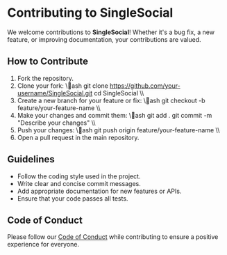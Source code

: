 ﻿# Contributing to SingleSocial

We welcome contributions to **SingleSocial**! Whether it's a bug fix, a new feature, or improving documentation, your contributions are valued.

## How to Contribute
1. Fork the repository.
2. Clone your fork:
   \\\ash
   git clone https://github.com/your-username/SingleSocial.git
   cd SingleSocial
   \\\
3. Create a new branch for your feature or fix:
   \\\ash
   git checkout -b feature/your-feature-name
   \\\
4. Make your changes and commit them:
   \\\ash
   git add .
   git commit -m "Describe your changes"
   \\\
5. Push your changes:
   \\\ash
   git push origin feature/your-feature-name
   \\\
6. Open a pull request in the main repository.

## Guidelines
- Follow the coding style used in the project.
- Write clear and concise commit messages.
- Add appropriate documentation for new features or APIs.
- Ensure that your code passes all tests.

## Code of Conduct
Please follow our [Code of Conduct](CODE_OF_CONDUCT.md) while contributing to ensure a positive experience for everyone.
